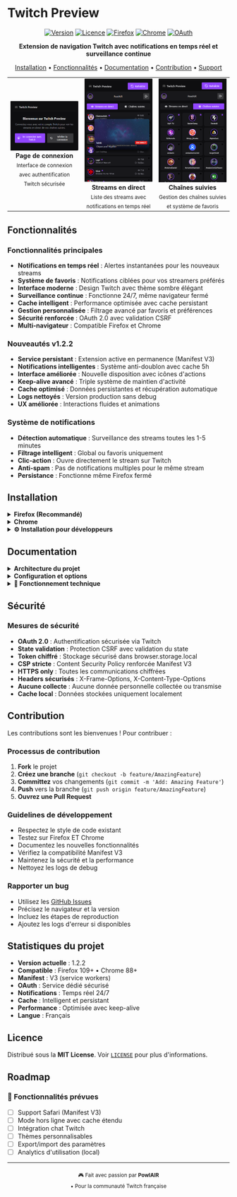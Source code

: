 # Twitch Preview

<div align="center">

[![Version](https://img.shields.io/badge/version-1.2.2-purple)](https://github.com/powlair/twitch-preview/releases)
[![Licence](https://img.shields.io/badge/license-MIT-blue)](LICENSE)
[![Firefox](https://img.shields.io/badge/Firefox-Manifest%20V3-orange?logo=firefox)](Version-Firefox/)
[![Chrome](https://img.shields.io/badge/Chrome-Manifest%20V3-green?logo=googlechrome)](Version-Chrome/)
[![OAuth](https://img.shields.io/badge/OAuth-Handler-success?logo=vercel)](twitch-oauth-handler/)

**Extension de navigation Twitch avec notifications en temps réel et surveillance continue**

[Installation](#installation) •
[Fonctionnalités](#fonctionnalités) •
[Documentation](#documentation) •
[Contribution](#contribution) •
[Support](#contact)

</div>

<div align="center">
  <table>
    <tr>
      <td align="center" width="33%">
        <img src="docs/images/login.png" alt="Page de connexion" width="250"/><br/>
        <b>Page de connexion</b><br/>
        <sub>Interface de connexion avec authentification Twitch sécurisée</sub>
      </td>
      <td align="center" width="33%">
        <img src="docs/images/streams.png" alt="Streams en direct" width="250"/><br/>
        <b>Streams en direct</b><br/>
        <sub>Liste des streams avec notifications en temps réel</sub>
      </td>
      <td align="center" width="33%">
        <img src="docs/images/channels.png" alt="Chaînes suivies" width="250"/><br/>
        <b>Chaînes suivies</b><br/>
        <sub>Gestion des chaînes suivies et système de favoris</sub>
      </td>
    </tr>
  </table>
</div>

## Fonctionnalités

### Fonctionnalités principales
- **Notifications en temps réel** : Alertes instantanées pour les nouveaux streams
- **Système de favoris** : Notifications ciblées pour vos streamers préférés
- **Interface moderne** : Design Twitch avec thème sombre élégant
- **Surveillance continue** : Fonctionne 24/7, même navigateur fermé
- **Cache intelligent** : Performance optimisée avec cache persistant
- **Gestion personnalisée** : Filtrage avancé par favoris et préférences
- **Sécurité renforcée** : OAuth 2.0 avec validation CSRF
- **Multi-navigateur** : Compatible Firefox et Chrome

### Nouveautés v1.2.2
- **Service persistant** : Extension active en permanence (Manifest V3)
- **Notifications intelligentes** : Système anti-doublon avec cache 5h
- **Interface améliorée** : Nouvelle disposition avec icônes d'actions
- **Keep-alive avancé** : Triple système de maintien d'activité
- **Cache optimisé** : Données persistantes et récupération automatique
- **Logs nettoyés** : Version production sans debug
- **UX améliorée** : Interactions fluides et animations

### Système de notifications
- **Détection automatique** : Surveillance des streams toutes les 1-5 minutes
- **Filtrage intelligent** : Global ou favoris uniquement
- **Clic-action** : Ouvre directement le stream sur Twitch
- **Anti-spam** : Pas de notifications multiples pour le même stream
- **Persistance** : Fonctionne même Firefox fermé

## Installation

<details>
<summary><b>Firefox (Recommandé)</b></summary>

### Installation manuelle
1. Téléchargez le dossier `Version-Firefox/`
2. Ouvrez Firefox et allez dans `about:debugging`
3. Cliquez sur "Ce Firefox" > "Charger un module temporaire"
4. Sélectionnez le fichier `manifest.json` dans `Version-Firefox/`

### Requirements Firefox
- Firefox 109+ (Manifest V3 support)
- Service Workers activés (par défaut depuis Firefox 115)

</details>

<details>
<summary><b> Chrome</b></summary>

### Installation manuelle
1. Téléchargez le dossier `Version-Chrome/`
2. Ouvrez Chrome et allez dans `chrome://extensions/`
3. Activez le "Mode développeur"
4. Cliquez sur "Charger l'extension non empaquetée"
5. Sélectionnez le dossier `Version-Chrome/`

### Requirements Chrome
- Chrome 88+ (Manifest V3 support)
- Extensions activées

</details>

<details>
<summary><b>⚙️ Installation pour développeurs</b></summary>

### 1. Cloner le projet
```bash
git clone https://github.com/powlair/twitch-preview.git
cd twitch-preview
```

### 2. Configuration API Twitch
- Créez une application sur [Twitch Developer Console](https://dev.twitch.tv/console)
- Dans `Version-Firefox/src/background/background-firefox.js`, configurez :
  ```javascript
  const TWITCH_API = {
      CLIENT_ID: 'votre_client_id',
      CLIENT_SECRET: 'votre_client_secret',
      REDIRECT_URI: 'https://twitch-preview.vercel.app/api/auth/callback'
  };
  ```

### 3. Déployer le service OAuth
```bash
cd twitch-oauth-handler
npm install
npm run build
npm run dev  # Pour développement local
# Ou déployer sur Vercel/Netlify pour production
```

### 4. Installer l'extension
- **Firefox** : `about:debugging` > "Ce Firefox" > "Charger un module temporaire"
- **Chrome** : `chrome://extensions/` > "Mode développeur" > "Charger l'extension non empaquetée"

</details>

## Documentation

<details>
<summary><b>Architecture du projet</b></summary>

```
Twitch-Preview/
├── Version-Firefox/              # Extension Firefox (Manifest V3)
│   ├── manifest.json                # Configuration extension
│   └── src/
│       ├── assets/icons/           # Icônes extension
│       ├── auth/                   # Authentification OAuth
│       │   ├── auth.html           # Page callback
│       │   └── auth.js             # Script OAuth
│       ├── background/             # Service Worker persistant
│       │   └── background-firefox.js  # Script principal avec keep-alive
│       ├── options/                # Page des options
│       │   ├── options.html        # Interface options
│       │   ├── options.css         # Styles modernes
│       │   └── options-firefox.js  # Script options
│       ├── popup/                  # Interface principale
│       │   ├── index.html          # Structure popup
│       │   ├── style.css           # Styles popup
│       │   └── popup-firefox.js    # Script popup
│       └── utils/
│           └── env.js              # Configuration API
│
├── Version-Chrome/               # Extension Chrome (Manifest V3)
│   ├── manifest.json               # Configuration Chrome
│   └── src/                        # Structure similaire à Firefox
│
├── twitch-oauth-handler/         # Service OAuth Next.js
│   ├── pages/
│   │   ├── index.tsx               # Page d'accueil service
│   │   ├── 404.tsx                 # Page erreur 404
│   │   └── api/auth/
│   │       └── callback.ts         # Handler OAuth callback
│   ├── next.config.ts              # Configuration Next.js
│   └── package.json                # Dépendances service
│
└── docs/                        # Documentation et images
```

### **Flux d'authentification**
1. **Extension** → Ouvre popup OAuth Twitch avec state sécurisé
2. **Twitch** → Utilisateur autorise l'application
3. **Service OAuth** → Traite le callback, valide le state et extrait le token
4. **Extension** → Reçoit le token via redirection et stocke sécurisé
5. **Surveillance** → Démarre automatiquement la surveillance des streams

### **Flux de notifications**
1. **Alarme Firefox** → Déclenche vérification toutes les 1-5 minutes
2. **API Twitch** → Récupère les streams actuels des chaînes suivies
3. **Comparaison** → Détecte les nouveaux streams vs cache précédent
4. **Filtrage** → Vérifie préférences (global/favoris) et anti-doublon
5. **Notification** → Crée notification Firefox native avec avatar
6. **Action** → Clic ouvre le stream sur Twitch.tv

</details>

<details>
<summary><b>Configuration et options</b></summary>

### **Options disponibles**
- **Notifications** : Activer/désactiver les alertes push
- **Favoris uniquement** : Limiter les notifications aux streamers favoris
- **Statistiques** : Visualiser les métriques d'utilisation
- **Cache intelligent** : Validation token toutes les 5 heures
- **Keep-alive** : Maintien d'activité automatique

### **Permissions requises (Manifest V3)**
- `storage` : Stockage sécurisé des préférences et tokens
- `notifications` : Affichage des alertes de nouveaux streams
- `alarms` : Surveillance continue et keep-alive
- `action` : Badge et popup de l'extension
- `host_permissions` : Accès aux APIs Twitch et service OAuth

### **🌐 URLs autorisées**
- `https://api.twitch.tv/*` : API Helix Twitch
- `https://id.twitch.tv/*` : Service d'authentification Twitch
- `https://twitch-preview.vercel.app/*` : Service OAuth handler
- `https://embed.twitch.tv/*` : Intégration player Twitch
- `https://player.twitch.tv/*` : Player Twitch

</details>

<details>
<summary><b>🔧 Fonctionnement technique</b></summary>

### **Système Keep-Alive (Manifest V3)**
```javascript
// Triple système pour maintenir l'activité
1. Alarmes courtes (30 secondes)
2. Port de communication maintenu
3. Timer classique en backup
```

### **Cache intelligent**
```javascript
// Validation token : 5 heures
// Données utilisateur : 5 minutes  
// Streams : 2 minutes
// Anti-doublon notifications : 6 heures
```

### **Logique de notifications**
```javascript
// Conditions pour notifier :
1. Notifications activées
2. Stream pas déjà notifié (clé: user_id_started_at)
3. Si mode favoris : streamer dans la liste favoris
4. Stream détecté comme nouveau (pas dans cache précédent)
```

</details>

## Sécurité

### **Mesures de sécurité**
- **OAuth 2.0** : Authentification sécurisée via Twitch
- **State validation** : Protection CSRF avec validation du state
- **Token chiffré** : Stockage sécurisé dans browser.storage.local
- **CSP stricte** : Content Security Policy renforcée Manifest V3
- **HTTPS only** : Toutes les communications chiffrées
- **Headers sécurisés** : X-Frame-Options, X-Content-Type-Options
- **Aucune collecte** : Aucune donnée personnelle collectée ou transmise
- **Cache local** : Données stockées uniquement localement

## Contribution

Les contributions sont les bienvenues ! Pour contribuer :

### **Processus de contribution**
1. **Fork** le projet
2. **Créez une branche** (`git checkout -b feature/AmazingFeature`)
3. **Committez** vos changements (`git commit -m 'Add: Amazing Feature'`)
4. **Push** vers la branche (`git push origin feature/AmazingFeature`)
5. **Ouvrez une Pull Request**

### **Guidelines de développement**
- Respectez le style de code existant
- Testez sur Firefox ET Chrome
- Documentez les nouvelles fonctionnalités
- Vérifiez la compatibilité Manifest V3
- Maintenez la sécurité et la performance
- Nettoyez les logs de debug

### **Rapporter un bug**
- Utilisez les [GitHub Issues](https://github.com/powlair/twitch-preview/issues)
- Précisez le navigateur et la version
- Incluez les étapes de reproduction
- Ajoutez les logs d'erreur si disponibles

## Statistiques du projet

- **Version actuelle** : 1.2.2
- **Compatible** : Firefox 109+ • Chrome 88+
- **Manifest** : V3 (service workers)
- **OAuth** : Service dédié sécurisé
- **Notifications** : Temps réel 24/7
- **Cache** : Intelligent et persistant
- **Performance** : Optimisée avec keep-alive
- **Langue** : Français

## Licence

Distribué sous la **MIT License**. Voir [`LICENSE`](LICENSE) pour plus d'informations.

## Roadmap

### **🔮 Fonctionnalités prévues**
- [ ] Support Safari (Manifest V3)
- [ ] Mode hors ligne avec cache étendu
- [ ] Intégration chat Twitch
- [ ] Thèmes personnalisables
- [ ] Export/import des paramètres
- [ ] Analytics d'utilisation (local)

---

<div align="center">
  <sub>🎮 Fait avec passion par <strong>PowlAIR</strong></br>
   • Pour la communauté Twitch française</sub>
</div>
